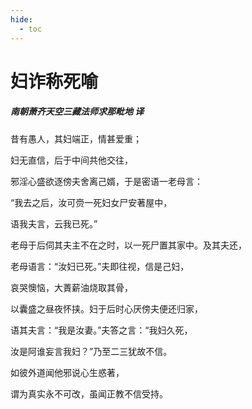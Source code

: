 ```yaml
---
hide:
  - toc
---
```


# **妇诈称死喻**

##### 南朝萧齐天空三藏法师求那毗地 译

昔有愚人，其妇端正，情甚爱重；

妇无直信，后于中间共他交往，

邪淫心盛欲逐傍夫舍离己婿，于是密语一老母言：

“我去之后，汝可赍一死妇女尸安著屋中，

语我夫言，云我已死。”

老母于后伺其夫主不在之时，以一死尸置其家中。及其夫还，

老母语言：“汝妇已死。”夫即往视，信是己妇，

哀哭懊恼，大蔶薪油烧取其骨，

以囊盛之昼夜怀挟。妇于后时心厌傍夫便还归家，

语其夫言：“我是汝妻。”夫答之言：“我妇久死，

汝是阿谁妄言我妇？”乃至二三犹故不信。

如彼外道闻他邪说心生惑著，

谓为真实永不可改，虽闻正教不信受持。